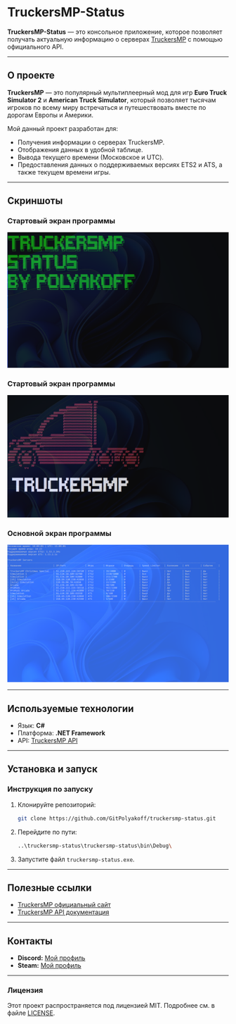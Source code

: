 # TruckersMP-Status

**TruckersMP-Status** — это консольное приложение, которое позволяет получать актуальную информацию о серверах [TruckersMP](https://truckersmp.com/) с помощью официального API.

---

## О проекте

**TruckersMP** — это популярный мультиплеерный мод для игр **Euro Truck Simulator 2** и **American Truck Simulator**, который позволяет тысячам игроков по всему миру встречаться и путешествовать вместе по дорогам Европы и Америки.

Мой данный проект разработан для:
- Получения информации о серверах TruckersMP.
- Отображения данных в удобной таблице.
- Вывода текущего времени (Московское и UTC).
- Предоставления данных о поддерживаемых версиях ETS2 и ATS, а также текущем времени игры.

---

## Скриншоты

### Стартовый экран программы
![Основной экран](images/screenshot2.png)

### Стартовый экран программы
![Основной экран](images/screenshot3.png)

### Основной экран программы
![Основной экран](images/screenshot1.png)

---

## Используемые технологии

- Язык: **C#**
- Платформа: **.NET Framework**
- API: [TruckersMP API](https://truckersmp.com/developers/api)

---

## Установка и запуск

### Инструкция по запуску
1. Клонируйте репозиторий:
   ```bash
   git clone https://github.com/GitPolyakoff/truckersmp-status.git
2. Перейдите по пути:
    ```bash
    ..\truckersmp-status\truckersmp-status\bin\Debug\
3. Запустите файл `truckersmp-status.exe`.

---

## Полезные ссылки

- [TruckersMP официальный сайт](https://truckersmp.com/)
- [TruckersMP API документация](https://truckersmp.com/developers/api)

---

## Контакты

- **Discord:** [Мой профиль](https://discordapp.com/users/913793634376241192/)
- **Steam:** [Мой профиль](https://steamcommunity.com/profiles/76561199147759312/)

---

### Лицензия

Этот проект распространяется под лицензией MIT. Подробнее см. в файле [LICENSE](LICENSE).
